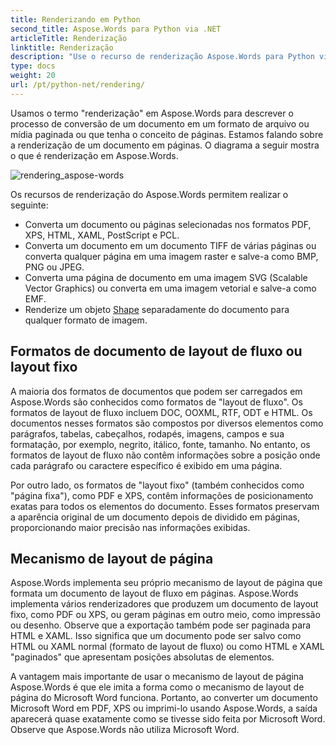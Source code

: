 ```yaml
---
title: Renderizando em Python
second_title: Aspose.Words para Python via .NET
articleTitle: Renderização
linktitle: Renderização
description: "Use o recurso de renderização Aspose.Words para Python via .NET para formatar um documento de layout de fluxo em páginas e converter esse documento ou páginas selecionadas em outros formatos de documentos (PDF, HTML, XPS, etc.) ou imagens (TIFF, PNG, SVG, etc.) para visualização, conversões adicionais ou impressão."
type: docs
weight: 20
url: /pt/python-net/rendering/
---
```


Usamos o termo "renderização" em Aspose.Words para descrever o processo de conversão de um documento em um formato de arquivo ou mídia paginada ou que tenha o conceito de páginas. Estamos falando sobre a renderização de um documento em páginas. O diagrama a seguir mostra o que é renderização em Aspose.Words.

![rendering_aspose-words](/words/python-net/rendering/rendering-1.png)

Os recursos de renderização do Aspose.Words permitem realizar o seguinte:

- Converta um documento ou páginas selecionadas nos formatos PDF, XPS, HTML, XAML, PostScript e PCL.
- Converta um documento em um documento TIFF de várias páginas ou converta qualquer página em uma imagem raster e salve-a como BMP, PNG ou JPEG.
- Converta uma página de documento em uma imagem SVG (Scalable Vector Graphics) ou converta em uma imagem vetorial e salve-a como EMF.
- Renderize um objeto [Shape](https://reference.aspose.com/words/python-net/aspose.words.drawing/shape/) separadamente do documento para qualquer formato de imagem.

## Formatos de documento de layout de fluxo ou layout fixo

A maioria dos formatos de documentos que podem ser carregados em Aspose.Words são conhecidos como formatos de "layout de fluxo". Os formatos de layout de fluxo incluem DOC, OOXML, RTF, ODT e HTML. Os documentos nesses formatos são compostos por diversos elementos como parágrafos, tabelas, cabeçalhos, rodapés, imagens, campos e sua formatação, por exemplo, negrito, itálico, fonte, tamanho. No entanto, os formatos de layout de fluxo não contêm informações sobre a posição onde cada parágrafo ou caractere específico é exibido em uma página.

Por outro lado, os formatos de "layout fixo" (também conhecidos como "página fixa"), como PDF e XPS, contêm informações de posicionamento exatas para todos os elementos do documento. Esses formatos preservam a aparência original de um documento depois de dividido em páginas, proporcionando maior precisão nas informações exibidas.

## Mecanismo de layout de página

Aspose.Words implementa seu próprio mecanismo de layout de página que formata um documento de layout de fluxo em páginas. Aspose.Words implementa vários renderizadores que produzem um documento de layout fixo, como PDF ou XPS, ou geram páginas em outro meio, como impressão ou desenho. Observe que a exportação também pode ser paginada para HTML e XAML. Isso significa que um documento pode ser salvo como HTML ou XAML normal (formato de layout de fluxo) ou como HTML e XAML "paginados" que apresentam posições absolutas de elementos.

A vantagem mais importante de usar o mecanismo de layout de página Aspose.Words é que ele imita a forma como o mecanismo de layout de página do Microsoft Word funciona. Portanto, ao converter um documento Microsoft Word em PDF, XPS ou imprimi-lo usando Aspose.Words, a saída aparecerá quase exatamente como se tivesse sido feita por Microsoft Word. Observe que Aspose.Words não utiliza Microsoft Word.
